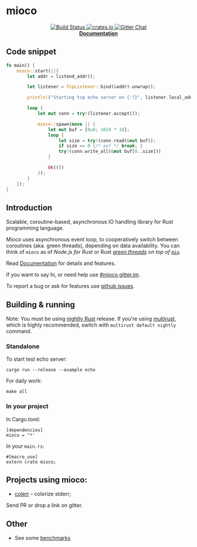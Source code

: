 # mioco

<p align="center">
  <a href="https://travis-ci.org/dpc/mioco">
      <img src="https://img.shields.io/travis/dpc/mioco/master.svg?style=flat-square" alt="Build Status">
  </a>
  <a href="https://crates.io/crates/mioco">
      <img src="http://meritbadge.herokuapp.com/mioco?style=flat-square" alt="crates.io">
  </a>
  <a href="https://gitter.im/dpc/mioco">
      <img src="https://img.shields.io/badge/GITTER-join%20chat-green.svg?style=flat-square" alt="Gitter Chat">
  </a>
  <br>
  <strong><a href="//dpc.github.io/mioco/">Documentation</a></strong>
</p>


## Code snippet

``` rust
fn main() {
    mioco::start(||{
        let addr = listend_addr();

        let listener = TcpListener::bind(&addr).unwrap();

        println!("Starting tcp echo server on {:?}", listener.local_addr().unwrap());

        loop {
            let mut conn = try!(listener.accept());

            mioco::spawn(move || {
                let mut buf = [0u8; 1024 * 16];
                loop {
                    let size = try!(conn.read(&mut buf));
                    if size == 0 {/* eof */ break; }
                    try!(conn.write_all(&mut buf[0..size]))
                }

                Ok(())
            });
        }
    });
}
```

## Introduction

Scalable, coroutine-based, asynchronous IO handling library for Rust
programming language.

Mioco uses asynchronous event loop, to cooperatively switch between
coroutines (aka. green threads), depending on data availability. You
can think of `mioco` as of *Node.js for Rust* or Rust *[green
threads][green threads] on top of [`mio`][mio]*.

Read [Documentation](//dpc.github.io/mioco/) for details and features.

If you want to say hi, or need help use [#mioco gitter.im][mioco gitter].

To report a bug or ask for features use [github issues][issues].

[rust]: http://rust-lang.org
[mio]: //github.com/carllerche/mio
[colerr]: //github.com/dpc/colerr
[mioco gitter]: https://gitter.im/dpc/mioco
[rust user forum]: https://users.rust-lang.org/
[issues]: //github.com/dpc/mioco/issues
[green threads]: https://en.wikipedia.org/wiki/Green_threads

## Building & running

Note: You must be using [nightly Rust][nightly rust] release. If you're using
[multirust][multirust], which is highly recommended, switch with `multirust default
nightly` command.

### Standalone

To start test echo server:

    cargo run --release --example echo

For daily work:

    make all

[nightly rust]: https://doc.rust-lang.org/book/nightly-rust.html
[multirust]: https://github.com/brson/multirust

### In your project

In Cargo.toml:

```
[dependencies]
mioco = "*'
```

In your `main.rs`:

```
#[macro_use]
extern crate mioco;
```

## Projects using mioco:

* [colerr][colerr] - colorize stderr;

Send PR or drop a link on gitter.

## Other

* See some [benchmarks](BENCHMARKS.md)
